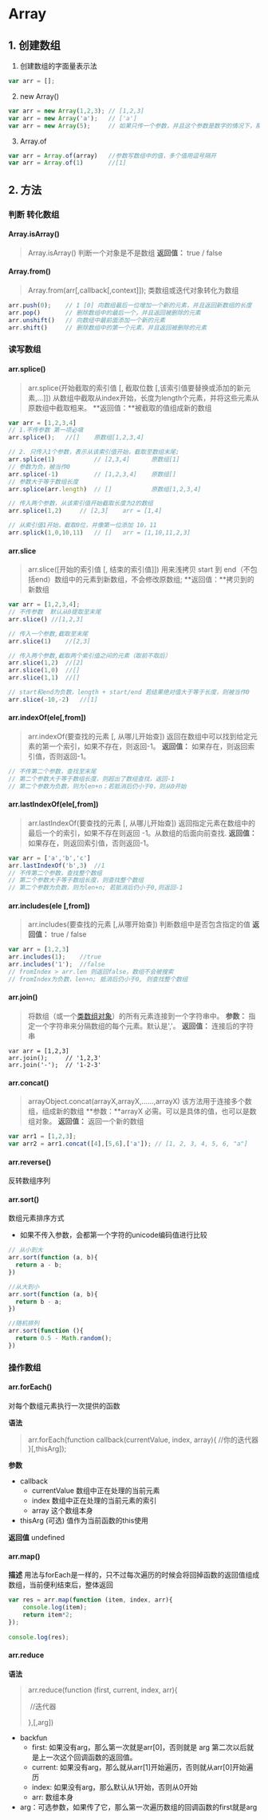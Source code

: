 # Array

## 1. 创建数组

1. 创建数组的字面量表示法

```javascript
var arr = [];   
```

2. new Array()

```javascript
var arr = new Array(1,2,3);	// [1,2,3]
var arr = new Array('a');	// ['a']
var arr = new Array(5);  	// 如果只传一个参数，并且这个参数是数字的情况下，那么代表创建一个长度为这个数字的“空”数组
```

3. Array.of

```javascript
var arr = Array.of(array)	//参数写数组中的值，多个值用逗号隔开
var arr = Array.of(1)		//[1]
```



## 2. 方法

### 判断 转化数组

#### Array.isArray()

> Array.isArray()  判断一个对象是不是数组
> **返回值：** true / false

#### Array.from()

> Array.from(arr[,callback[,context]]); 类数组或迭代对象转化为数组





```javascript
arr.push(0);  	// 1 [0] 向数组最后一位增加一个新的元素，并且返回新数组的长度
arr.pop()  		// 删除数组中的最后一个，并且返回被删除的元素  
arr.unshift()  	// 向数组中最前面添加一个新的元素  
arr.shift()  	// 删除数组中的第一个元素，并且返回被删除的元素
```
### 读写数组

#### arr.splice()

> arr.splice(开始截取的索引值 [, 截取位数 [,该索引值要替换或添加的新元素,...]])
> 从数组中截取从index开始，长度为length个元素，并将这些元素从原数组中截取粗来。
> **返回值：**被截取的值组成新的数组
```javascript
var arr = [1,2,3,4]
// 1.不传参数 第一项必填
arr.splice();	//[]	原数组[1,2,3,4]

// 2. 只传入1个参数，表示从该索引值开始，截取至数组末尾;
arr.splice(1)			// [2,3,4]		原数组[1]
// 参数为负，被当作0
arr.splice(-1)			// [1,2,3,4]	原数组[]
// 参数大于等于数组长度
arr.splice(arr.length)	// []			原数组[1,2,3,4]

// 传入两个参数，从该索引值开始截取长度为2的数组
arr.splice(1,2)		// [2,3]	arr = [1,4]

// 从索引值1开始，截取0位，并像第一位添加 10，11
arr.splick(1,0,10,11)	// []   arr = [1,10,11,2,3]
```

#### arr.slice

> arr.slice([开始的索引值 [, 结束的索引值]])
> 用来浅拷贝 start 到 end（不包括end）数组中的元素到新数组，不会修改原数组;
> **返回值：**拷贝到的新数组
```javascript
var arr = [1,2,3,4];
// 不传参数  默认从0提取至末尾
arr.slice()	//[1,2,3]

// 传入一个参数,截取至末尾
arr.slice(1)	//[2,3]

// 传入两个参数,截取两个索引值之间的元素（取前不取后）
arr.slice(1,2)	//[2]
arr.slice(1,0)	//[]
arr.slice(1,1)	//[]

// start和end为负数，length + start/end 若结果绝对值大于等于长度，则被当作0
arr.slice(-10,-2)	//[1]
```

#### arr.indexOf(ele[,from])
> arr.indexOf(要查找的元素 [, 从哪儿开始查])
> 返回在数组中可以找到给定元素的第一个索引，如果不存在，则返回-1。
> **返回值：** 如果存在，则返回索引值，否则返回-1。

```javascript
// 不传第二个参数，查找至末尾
// 第二个参数大于等于数组长度，则超出了数组查找，返回-1
// 第二个参数为负数，则为len+n；若抵消后仍小于0，则从0开始
```

#### arr.lastIndexOf(ele[,from])
> arr.lastIndexOf(要查找的元素 [, 从哪儿开始查])
> 返回指定元素在数组中的最后一个的索引，如果不存在则返回 -1。从数组的后面向前查找.
> **返回值：** 如果存在，则返回索引值，否则返回-1。
```javascript
var arr = ['a','b','c']
arr.lastIndexOf('b',3)	//1
// 不传第二个参数，查找整个数组
// 第二个参数大于等于数组长度，则查找整个数组
// 第二个参数为负数，则为len+n; 若抵消后仍小于0,则返回-1
```

#### arr.includes(ele [,from])

> arr.includes(要查找的元素 [,从哪开始查])
> 判断数组中是否包含指定的值
> **返回值：** true / false
```javascript
var arr = [1,2,3]
arr.includes(1);	//true
arr.includes('1');	//false
// fromIndex > arr.len 则返回false，数组不会被搜索
// fromIndex为负数，len+n; 抵消后仍小于0, 则查找整个数组
```

#### arr.join()

> 将数组（或一个[类数组对象](https://developer.mozilla.org/zh-CN//docs/Web/JavaScript/Guide/Indexed_collections#Working_with_array-like_objects)）的所有元素连接到一个字符串中。
> **参数：** 指定一个字符串来分隔数组的每个元素。默认是','。
> **返回值：** 连接后的字符串

```j&#39;a
var arr = [1,2,3]
arr.join();		// '1,2,3'
arr.join('-');	// '1-2-3'
```

#### arr.concat()

> arrayObject.concat(arrayX,arrayX,......,arrayX)
> 该方法用于连接多个数组，组成新的数组
> **参数：**arrayX 必需。可以是具体的值，也可以是数组对象。
> **返回值：** 返回一个新的数组

```javascript
var arr1 = [1,2,3];
var arr2 = arr1.concat([4],[5,6],['a']); // [1, 2, 3, 4, 5, 6, "a"]
```

#### arr.reverse()

反转数组序列

#### arr.sort()

数组元素排序方式

- 如果不传入参数，会都第一个字符的unicode编码值进行比较

```javascript
// 从小到大
arr.sort(function (a, b){
  return a - b;
})

//从大到小
arr.sort(function (a, b){
  return b - a;
})

//随机排列
arr.sort(function (){
  return 0.5 - Math.random();
})
```

### 操作数组

#### arr.forEach()

对每个数组元素执行一次提供的函数

**语法**
> arr.forEach(function callback(currentValue, index, array){
> ​	//你的迭代器
> }[,thisArg]);

**参数**
- callback
  - currentValue 数组中正在处理的当前元素
  - index 数组中正在处理的当前元素的索引
  - array 这个数组本身
- thisArg (可选) 值作为当前函数的this使用

**返回值**
undefined

#### arr.map()

**描述**
用法与forEach是一样的，只不过每次遍历的时候会将回掉函数的返回值组成数组，当前便利结束后，整体返回

```javascript
var res = arr.map(function (item, index, arr){
	console.log(item);
	return item*2;
});
    
console.log(res);
```



#### arr.reduce

**语法**
> arr.reduce(function (first, current, index, arr){
>
> ​	//迭代器
>
> },[,arg])

- backfun
  - first: 如果没有arg，那么第一次就是arr[0]，否则就是 arg 第二次以后就是上一次这个回调函数的返回值。
  - current: 如果没有arg，那么就从arr[1]开始遍历，否则就从arr[0]开始遍历
  - index: 如果没有arg，那么默认从1开始，否则从0开始
  - arr: 数组本身
- arg：可选参数，如果传了它，那么第一次遍历数组的回调函数的first就是arg




